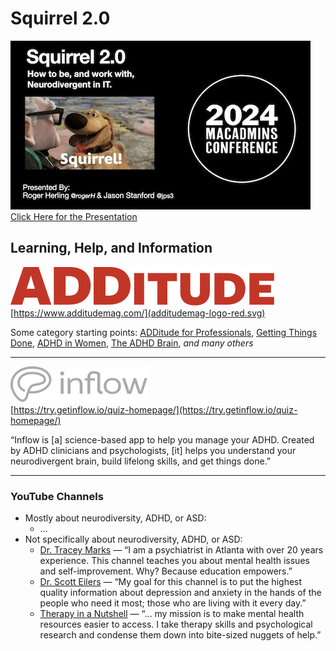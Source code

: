 # Squirrel 2.0

![Squirrel 2.0](images/squirrel2-title-slide-25pct.jpg)<br/>
[Click Here for the Presentation](https://github.com/rherling/Squirrel2/edit/main/squirrel2.pdf)<br/>


## Learning, Help, and Information

![ADDitude logo](images/additudemag-logo-red.svg) <br/>
[https://www.additudemag.com/](additudemag-logo-red.svg)

Some category starting points: [ADDitude for Professionals](https://www.additudemag.com/category/adhd-professionals/), [Getting Things Done](https://www.additudemag.com/category/manage-adhd-life/getting-things-done/time-productivity/), [ADHD in Women](https://www.additudemag.com/category/adhd-add/adhd-in-adults/add-women/), [The ADHD Brain](https://www.additudemag.com/category/adhd-add/adhd-brain/), _and many others_

- - - 

![Inflow logo](images/inflow-logo-gray.svg) <br/>
[https://try.getinflow.io/quiz-homepage/](https://try.getinflow.io/quiz-homepage/)

“Inflow is [a] science-based app to help you manage your ADHD. Created by ADHD clinicians and psychologists, [it] helps you understand your neurodivergent brain, build lifelong skills, and get things done.”

- - - 

### YouTube Channels

- Mostly about neurodiversity, ADHD, or ASD:
    - …
- Not specifically about neurodiversity, ADHD, or ASD:
    - [Dr. Tracey Marks](https://www.youtube.com/@DrTraceyMarks) — “I am a psychiatrist in Atlanta with over 20 years experience. This channel teaches you about mental health issues and self-improvement. Why? Because education empowers.”
    - [Dr. Scott Eilers](https://www.youtube.com/@DrScottEilers) — “My goal for this channel is to put the highest quality information about depression and anxiety in the hands of the people who need it most; those who are living with it every day.”
    - [Therapy in a Nutshell](https://www.youtube.com/@TherapyinaNutshell) — “… my mission is to make mental health resources easier to access. I take therapy skills and psychological research and condense them down into bite-sized nuggets of help.”
